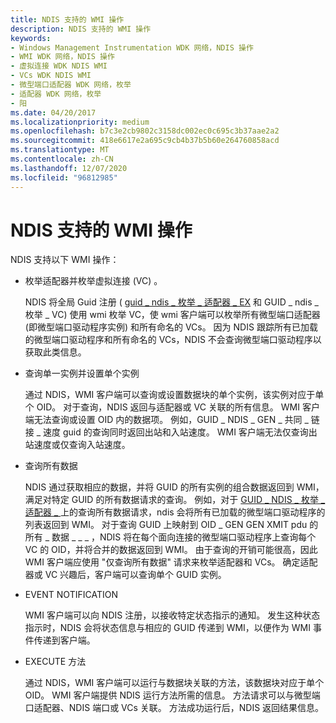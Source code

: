 ```yaml
---
title: NDIS 支持的 WMI 操作
description: NDIS 支持的 WMI 操作
keywords:
- Windows Management Instrumentation WDK 网络，NDIS 操作
- WMI WDK 网络，NDIS 操作
- 虚拟连接 WDK NDIS WMI
- VCs WDK NDIS WMI
- 微型端口适配器 WDK 网络，枚举
- 适配器 WDK 网络，枚举
- 阳
ms.date: 04/20/2017
ms.localizationpriority: medium
ms.openlocfilehash: b7c3e2cb9802c3158dc002ec0c695c3b37aae2a2
ms.sourcegitcommit: 418e6617e2a695c9cb4b37b5b60e264760858acd
ms.translationtype: MT
ms.contentlocale: zh-CN
ms.lasthandoff: 12/07/2020
ms.locfileid: "96812985"
---
```

# <a name="ndis-supported-wmi-operations"></a>NDIS 支持的 WMI 操作





NDIS 支持以下 WMI 操作：

-   枚举适配器并枚举虚拟连接 (VC) 。

    NDIS 将全局 Guid 注册 ( [guid \_ ndis \_ 枚举 \_ 适配器 \_ EX](./guid-ndis-enumerate-adapters-ex.md) 和 GUID \_ ndis \_ 枚举 \_ VC) 使用 wmi 枚举 VC，使 wmi 客户端可以枚举所有微型端口适配器 (即微型端口驱动程序实例) 和所有命名的 VCs。 因为 NDIS 跟踪所有已加载的微型端口驱动程序和所有命名的 VCs，NDIS 不会查询微型端口驱动程序以获取此类信息。

-   查询单一实例并设置单个实例

    通过 NDIS，WMI 客户端可以查询或设置数据块的单个实例，该实例对应于单个 OID。 对于查询，NDIS 返回与适配器或 VC 关联的所有信息。 WMI 客户端无法查询或设置 OID 内的数据项。 例如，GUID \_ NDIS \_ GEN \_ 共同 \_ 链接 \_ 速度 guid 的查询同时返回出站和入站速度。 WMI 客户端无法仅查询出站速度或仅查询入站速度。

-   查询所有数据

    NDIS 通过获取相应的数据，并将 GUID 的所有实例的组合数据返回到 WMI，满足对特定 GUID 的所有数据请求的查询。 例如，对于 [GUID \_ NDIS \_ 枚举 \_ 适配器 \_ ](./guid-ndis-enumerate-adapters-ex.md)上的查询所有数据请求，ndis 会将所有已加载的微型端口驱动程序的列表返回到 WMI。 对于查询 GUID 上映射到 OID \_ GEN GEN XMIT pdu 的所有 \_ 数据 \_ \_ \_ ，NDIS 将在每个面向连接的微型端口驱动程序上查询每个 VC 的 OID，并将合并的数据返回到 WMI。 由于查询的开销可能很高，因此 WMI 客户端应使用 "仅查询所有数据" 请求来枚举适配器和 VCs。 确定适配器或 VC 兴趣后，客户端可以查询单个 GUID 实例。

-   EVENT NOTIFICATION

    WMI 客户端可以向 NDIS 注册，以接收特定状态指示的通知。 发生这种状态指示时，NDIS 会将状态信息与相应的 GUID 传递到 WMI，以便作为 WMI 事件传递到客户端。

-   EXECUTE 方法

    通过 NDIS，WMI 客户端可以运行与数据块关联的方法，该数据块对应于单个 OID。 WMI 客户端提供 NDIS 运行方法所需的信息。 方法请求可以与微型端口适配器、NDIS 端口或 VCs 关联。 方法成功运行后，NDIS 返回结果信息。

 


